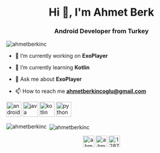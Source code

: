 <h1 align="center">Hi 👋, I'm Ahmet Berk</h1>
<h3 align="center">Android Developer from Turkey</h3>

<p align="left"> <img src="https://komarev.com/ghpvc/?username=ahmetberkinc" alt="ahmetberkinc" /> </p>

- 🔭 I’m currently working on **ExoPlayer**

- 🌱 I’m currently learning **Kotlin**

- 💬 Ask me about **ExoPlayer**

- 📫 How to reach me **ahmetberkincoglu@gmail.com**

<p align="left"><img src="https://devicons.github.io/devicon/devicon.git/icons/android/android-original-wordmark.svg" alt="android" width="40" height="40"/> <img src="https://devicons.github.io/devicon/devicon.git/icons/java/java-original-wordmark.svg" alt="java" width="40" height="40"/> <img src="https://www.vectorlogo.zone/logos/kotlinlang/kotlinlang-icon.svg" alt="kotlin" width="40" height="40"/> <img src="https://devicons.github.io/devicon/devicon.git/icons/python/python-original.svg" alt="python" width="40" height="40"/></p>

<p><img align="left" src="https://github-readme-stats.vercel.app/api/top-langs/?username=ahmetberkinc&layout=compact&hide=html" alt="ahmetberkinc" /></p>

<p>&nbsp;<img align="center" src="https://github-readme-stats.vercel.app/api?username=ahmetberkinc&show_icons=true" alt="ahmetberkinc" /></p>

<p align="center">
<a href="https://twitter.com/ahmetberkinc" target="blank"><img align="center" src="https://cdn.jsdelivr.net/npm/simple-icons@3.0.1/icons/twitter.svg" alt="ahmetberkinc" height="30" width="30" /></a>
<a href="https://linkedin.com/in/ahmetberkinc" target="blank"><img align="center" src="https://cdn.jsdelivr.net/npm/simple-icons@3.0.1/icons/linkedin.svg" alt="ahmetberkinc" height="30" width="30" /></a>
<a href="https://stackoverflow.com/users/12871032" target="blank"><img align="center" src="https://cdn.jsdelivr.net/npm/simple-icons@3.0.1/icons/stackoverflow.svg" alt="12871032" height="30" width="30" /></a>
</p>